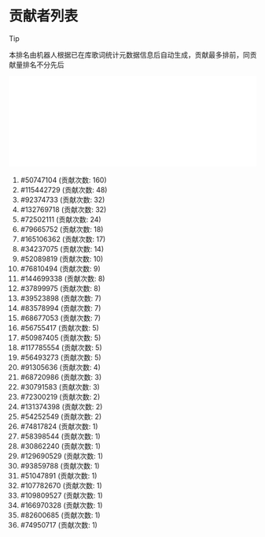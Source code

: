 # 贡献者列表

> [!TIP]
> 本排名由机器人根据已在库歌词统计元数据信息后自动生成，贡献最多排前，同贡献量排名不分先后

![贡献者头像画廊](./CONTRIBUTORS.svg)

1. #50747104 (贡献次数: 160)
2. #115442729 (贡献次数: 48)
3. #92374733 (贡献次数: 32)
4. #132769718 (贡献次数: 32)
5. #72502111 (贡献次数: 24)
6. #79665752 (贡献次数: 18)
7. #165106362 (贡献次数: 17)
8. #34237075 (贡献次数: 14)
9. #52089819 (贡献次数: 10)
10. #76810494 (贡献次数: 9)
11. #144699338 (贡献次数: 8)
12. #37899975 (贡献次数: 8)
13. #39523898 (贡献次数: 7)
14. #83578994 (贡献次数: 7)
15. #68677053 (贡献次数: 7)
16. #56755417 (贡献次数: 5)
17. #50987405 (贡献次数: 5)
18. #117785554 (贡献次数: 5)
19. #56493273 (贡献次数: 5)
20. #91305636 (贡献次数: 4)
21. #68720986 (贡献次数: 3)
22. #30791583 (贡献次数: 3)
23. #72300219 (贡献次数: 2)
24. #131374398 (贡献次数: 2)
25. #54252549 (贡献次数: 2)
26. #74817824 (贡献次数: 1)
27. #58398544 (贡献次数: 1)
28. #30862240 (贡献次数: 1)
29. #129690529 (贡献次数: 1)
30. #93859788 (贡献次数: 1)
31. #51047891 (贡献次数: 1)
32. #107782670 (贡献次数: 1)
33. #109809527 (贡献次数: 1)
34. #166970328 (贡献次数: 1)
35. #82600685 (贡献次数: 1)
36. #74950717 (贡献次数: 1)
